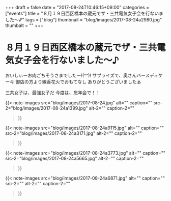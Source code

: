 +++
draft = false
date = "2017-08-24T10:46:15+09:00"
categories = ["events"]
title = "８月１９日西区橋本の蔵元でザ・三共電気女子会を行ないました～♪"
tags = ["blog"]
thumbnail = "blog/images/2017-08-24a2980.jpg"
thumbalt = ""
+++
# ８月１９日西区橋本の蔵元でザ・三共電気女子会を行ないました～♪


おいしぃーお肉ごちそうさまでしたー!(^^)!
サプライズで、奥さんバースディケーキ
御店の方より線香花火でおもてなし
ありがとうございましたぁ

三共女子は、最強女子だ
今度は、忘年会で！！

{{< note-images 
    src="blog/images/2017-08-24.jpg" alt="" caption=""
    src-2="blog/images/2017-08-24a1399.jpg" alt-2="" caption-2=""
>}}

{{< note-images 
    src="blog/images/2017-08-24a9115.jpg" alt="" caption=""
    src-2="blog/images/2017-08-24a3171.jpg" alt-2="" caption-2=""
>}}

{{< note-images 
    src="blog/images/2017-08-24a3773.jpg" alt="" caption=""
    src-2="blog/images/2017-08-24a5665.jpg" alt-2="" caption-2=""
>}}

{{< note-images 
    src="blog/images/2017-08-24a6871.jpg" alt="" caption=""
    src-2="" alt-2="" caption-2=""
>}}




